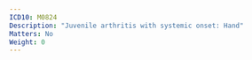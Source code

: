 ```yaml
---
ICD10: M0824
Description: "Juvenile arthritis with systemic onset: Hand"
Matters: No
Weight: 0
---
```


